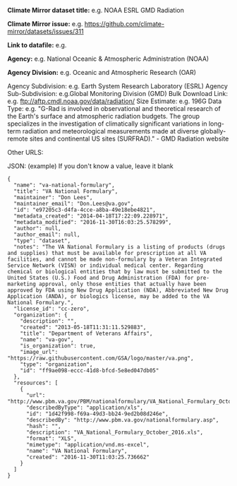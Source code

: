 **Climate Mirror dataset title:** e.g. NOAA ESRL GMD Radiation

**Climate Mirror issue:** e.g. https://github.com/climate-mirror/datasets/issues/311

**Link to datafile:** e.g. 

**Agency:** e.g. National Oceanic & Atmospheric Administration (NOAA)

**Agency Division:** e.g. Oceanic and Atmospheric Research (OAR)

Agency Subdivision: e.g. Earth System Research Laboratory (ESRL)
Agency Sub-Subdivision: e.g.Global Monitoring Division (GMD)
Bulk Download Link: e.g. ftp://aftp.cmdl.noaa.gov/data/radiation/
Size Estimate: e.g. 196G
Data Type: e.g. "G-Rad is involved in observational and theoretical research of the Earth's surface and atmospheric radiation budgets. The group specializes in the investigation of climatically significant variations in long-term radiation and meteorological measurements made at diverse globally-remote sites and continental US sites (SURFRAD)." - GMD Radiation website

Other URLS:

JSON:
(example)
If you don't know a value, leave it blank
```
{
  "name": "va-national-formulary",
  "title": "VA National Formulary",
  "maintainer": "Don Lees",
  "maintainer_email": "Don.Lees@va.gov",
  "id": "e97205c3-d4fa-4cce-a8ba-49e18ebe4821",
  "metadata_created": "2014-04-18T17:22:09.228971",
  "metadata_modified": "2016-11-30T16:03:25.578299",
  "author": null,
  "author_email": null,
  "type": "dataset",
  "notes": "The VA National Formulary is a listing of products (drugs and supplies) that must be available for prescription at all VA facilities, and cannot be made non-formulary by a Veteran Integrated Service Network (VISN) or individual medical center. Regarding chemical or biological entities that by law must be submitted to the United States (U.S.) Food and Drug Administration (FDA) for pre-marketing approval, only those entities that actually have been approved by FDA using New Drug Application (NDA), Abbreviated New Drug Application (ANDA), or biologics license, may be added to the VA National Formulary.",
  "license_id": "cc-zero",
  "organization": {
    "description": "",
    "created": "2013-05-18T11:31:11.529883",
    "title": "Department of Veterans Affairs",
    "name": "va-gov",
    "is_organization": true,
    "image_url": "https://raw.githubusercontent.com/GSA/logo/master/va.png",
    "type": "organization",
    "id": "ff9ae098-eccc-41d8-bfcd-5e8ed047db05"
  },
  "resources": [
    {
      "url": "http://www.pbm.va.gov/PBM/nationalformulary/VA_National_Formulary_October_2016.xls",
      "describedByType": "application/xls",
      "id": "1d42f998-f69a-49d3-bb24-9ed2b08d246e",
      "describedBy": "http://www.pbm.va.gov/nationalformulary.asp",
      "hash": "",
      "description": "VA_National_Formulary_October_2016.xls",
      "format": "XLS",
      "mimetype": "application/vnd.ms-excel",
      "name": "VA National Formulary",
      "created": "2016-11-30T11:03:25.736662"
    }
  ]
}
```
